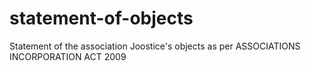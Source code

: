 statement-of-objects
====================

Statement of the association Joostice's objects as per ASSOCIATIONS INCORPORATION ACT 2009
